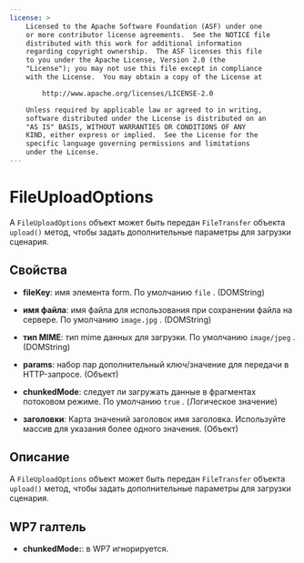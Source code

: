 ```yaml
---
license: >
    Licensed to the Apache Software Foundation (ASF) under one
    or more contributor license agreements.  See the NOTICE file
    distributed with this work for additional information
    regarding copyright ownership.  The ASF licenses this file
    to you under the Apache License, Version 2.0 (the
    "License"); you may not use this file except in compliance
    with the License.  You may obtain a copy of the License at

        http://www.apache.org/licenses/LICENSE-2.0

    Unless required by applicable law or agreed to in writing,
    software distributed under the License is distributed on an
    "AS IS" BASIS, WITHOUT WARRANTIES OR CONDITIONS OF ANY
    KIND, either express or implied.  See the License for the
    specific language governing permissions and limitations
    under the License.
---
```


# FileUploadOptions

A `FileUploadOptions` объект может быть передан `FileTransfer` объекта `upload()` метод, чтобы задать дополнительные параметры для загрузки сценария.

## Свойства

*   **fileKey**: имя элемента form. По умолчанию `file` . (DOMString)

*   **имя файла**: имя файла для использования при сохранении файла на сервере. По умолчанию `image.jpg` . (DOMString)

*   **тип MIME**: тип mime данных для загрузки. По умолчанию `image/jpeg` . (DOMString)

*   **params**: набор пар дополнительный ключ/значение для передачи в HTTP-запросе. (Объект)

*   **chunkedMode**: следует ли загружать данные в фрагментах потоковом режиме. По умолчанию `true` . (Логическое значение)

*   **заголовки**: Карта значений заголовок имя заголовка. Используйте массив для указания более одного значения. (Объект)

## Описание

A `FileUploadOptions` объект может быть передан `FileTransfer` объекта `upload()` метод, чтобы задать дополнительные параметры для загрузки сценария.

## WP7 галтель

*   **chunkedMode:**: в WP7 игнорируется.